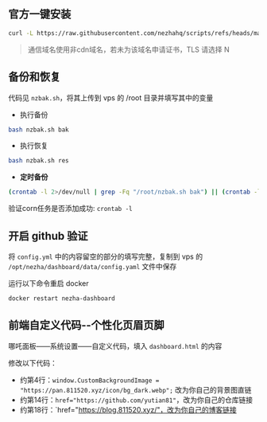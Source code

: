 ## 官方一键安装

```bash
curl -L https://raw.githubusercontent.com/nezhahq/scripts/refs/heads/main/install.sh -o nezha.sh && chmod +x nezha.sh && sudo ./nezha.sh
```

> 通信域名使用非cdn域名，若未为该域名申请证书，TLS 请选择 N

## 备份和恢复

代码见 `nzbak.sh`，将其上传到 vps 的 /root 目录并填写其中的变量

- 执行备份
```bash
bash nzbak.sh bak
```

- 执行恢复
```bash
bash nzbak.sh res
```

- **定时备份**
```bash
(crontab -l 2>/dev/null | grep -Fq "/root/nzbak.sh bak") || (crontab -l 2>/dev/null; echo '# 每天凌晨4点 (北京时间) 自动执行 Nezha 面板备份任务'; echo '0 20 * * * /bin/bash /root/nzbak.sh bak >/dev/null 2>&1') | crontab -
```

验证corn任务是否添加成功: `crontab -l`

## 开启 github 验证

将 `config.yml` 中的内容留空的部分的填写完整，复制到 vps 的 `/opt/nezha/dashboard/data/config.yaml` 文件中保存

运行以下命令重启 docker

```bash
docker restart nezha-dashboard
```

## 前端自定义代码--个性化页眉页脚

哪吒面板——系统设置——自定义代码，填入 `dashboard.html` 的内容

修改以下代码：

- 约第4行：`window.CustomBackgroundImage = "https://pan.811520.xyz/icon/bg_dark.webp";` 改为你自己的背景图直链
- 约第14行：`href="https://github.com/yutian81"`，改为你自己的仓库链接
- 约第18行：`href="https://blog.811520.xyz/"，改为你自己的博客链接
